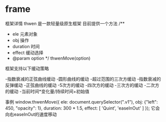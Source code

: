 # frame
框架详情
thwen 是一款轻量级原生框架
目前提供一个方法
/**
 * ele 元素对象
 * obj 操作
 * duration 时间
 * effect 缓动选择
 * @param option
 */
thwenMove(option)

框架支持以下缓动策略

-指数衰减的正弦曲线缓动
-圆形曲线的缓动
-超过范围的三次方缓动
-指数衰减的反弹缓动
-正弦曲线的缓动
-5次方的缓动
-四次方的缓动
-三次方的缓动
-二次方的缓动
-当前时间*变化量/持续时间+初始值

事例
 window.thwenMove({
     ele: document.querySelector(".v1"),
     obj: {"left": 450, "opacity": 1},
     duration: 300 * 1.5,
     effect: [ 'Quint', 'easeInOut' ]
  });
  它会向右easeInOut的速度移动
  
